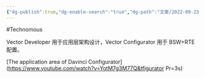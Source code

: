 ```yaml
---
{"dg-publish":true,"dg-enable-search":"true","dg-path":"文章/2022-09-23 Vector AUTOSAR 工具链介绍.md","permalink":"/文章/2022-09-23 Vector AUTOSAR 工具链介绍/","dgEnableSearch":"true","dgPassFrontmatter":true,"created":"2023-02-07T17:55:06.000+08:00","updated":"2023-11-14T13:32:18.781+08:00"}
---
```


#Technomous 

Vector Developer 用于应用层架构设计，Vector Configurator 用于 BSW+RTE 配置。

[The application area of Davinci Configurator](https://www.youtube.com/watch?v=YotM7g3M77Q&tfigurator Pr=3s) 
